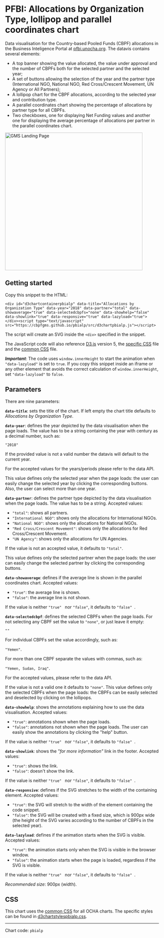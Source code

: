 # PFBI: Allocations by Organization Type, lollipop and parallel coordinates chart

Data visualisation for the Country-based Pooled Funds (CBPF) allocations in the Business Inteligence Portal at [pfbi.unocha.org](https://pfbi.unocha.org). The datavis contains several elements:

- A top banner showing the value allocated, the value under approval and the number of CBPFs both for the selected partner and the selected year;
- A set of buttons allowing the selection of the year and the partner type (International NGO, National NGO, Red Cross/Crescent Movement, UN Agency or All Partners);
- A lollipop chart for the CBPF allocations, according to the selected year and contribution type.
- A parallel coordinates chart showing the percentage of allocations by partner type for all CBPFs.
- Two checkboxes, one for displaying Net Funding values and another one for displaying the average percentage of allocations per partner in the parallel coordinates chart.

<img alt="GMS Landing Page" src="https://cbpfgms.github.io/img/thumbnails/pbialp.png" width="450">

## Getting started

Copy this snippet to the HTML:

```<div id="d3chartcontainerpbialp" data-title="Allocations by Organization Type" data-year="2018" data-partner="total" data-showaverage="true" data-selectedcbpfs="none" data-showhelp="false" data-showlink="true" data-responsive="true" data-lazyload="true"></div><script type="text/javascript" src="https://cbpfgms.github.io/pbialp/src/d3chartpbialp.js"></script>```

The script will create an SVG inside the `<div>` specified in the snippet.

The JavaScript code will also reference [D3.js](https://d3js.org) version 5, the [specific CSS](https://github.com/CBPFGMS/cbpfgms.github.io/raw/master/css/d3chartstylespbialp.css) file and the [common CSS](https://github.com/CBPFGMS/cbpfgms.github.io/raw/master/css/d3chartstyles.css) file.

***Important***: The code uses `window.innerHeight` to start the animation when `"data-lazyload"` is set to `true`. If you copy this snippet inside an iframe or any other element that avoids the correct calculation of `window.innerHeight`, set `"data-lazyload"` to `false`.

## Parameters

There are nine parameters:

**`data-title`**: sets the title of the chart. If left empty the chart title defaults to *Allocations by Organization Type*.

**`data-year`**: defines the year depicted by the data visualisation when the page loads. The value has to be a string containing the year with century as a decimal number, such as:

 `"2018"`

If the provided value is not a valid number the datavis will default to the current year.

For the accepted values for the years/periods please refer to the data API.

This value defines only the selected year when the page loads: the user can easily change the selected year by clicking the corresponding buttons. Also, the user can select more than one year.

**`data-partner`**: defines the partner type depicted by the data visualisation when the page loads. The value has to be a string. Accepted values:

- `"total"`: shows all partners.
- `"International NGO"`: shows only the allocations for International NGOs.
- `"National NGO"`: shows only the allocations for National NGOs.
- `"Red Cross/Crescent Movement"`: shows only the allocations for Red Cross/Crescent Movement.
- `"UN Agency"`: shows only the allocations for UN Agencies.

If the value is not an accepted value, it defaults to `"total"`.

This value defines only the selected partner when the page loads: the user can easily change the selected partner by clicking the corresponding buttons.

**`data-showaverage`**: defines if the average line is shown in the parallel coordinates chart. Accepted values:

- `"true"`: the average line is shown.
- `"false"`: the average line is not shown.  

If the value is neither `"true" ` nor `"false"`, it defaults to `"false" `.

**`data-selectedcbpf`**: defines the selected CBPFs when the page loads. For not selecting any CBPF set the value to `"none"`, or just leave it empty:

`""`

For individual CBPFs set the value accordingly, such as:

`"Yemen"`.

For more than one CBPF separate the values with commas, such as:

`"Yemen, Sudan, Iraq"`.

For the accepted values, please refer to the data API.

If the value is not a valid one it defaults to `"none"`. This value defines only the selected CBPFs when the page loads: the CBPFs can be easily selected and deselected by clicking on the lollipops.

**`data-showhelp`**: shows the annotations explaining how to use the data visualisation. Accepted values:

- `"true"`: annotations shown when the page loads.
- `"false"`: annotations not shown when the page loads. The user can easily show the annotations by clicking the "help" button.

If the value is neither `"true" ` nor `"false"`, it defaults to `"false" `.

**`data-showlink`**: shows the *"for more information"* link in the footer. Accepted values:

- `"true"`: shows the link.
- `"false"`: doesn't show the link.

If the value is neither `"true" ` nor `"false"`, it defaults to `"false" `.

**`data-responsive`**: defines if the SVG stretches to the width of the containing element. Accepted values:

- `"true"`: the SVG will stretch to the width of the element containing the code snippet.
- `"false"`: the SVG will be created with a fixed size, which is 900px wide (the height of the SVG varies according to the number of CBPFs in the selected year).

**`data-lazyload`**: defines if the animation starts when the SVG is visible. Accepted values:

- `"true"`: the animation starts only when the SVG is visible in the browser window.
- `"false"`: the animation starts when the page is loaded, regardless if the SVG is visible.

If the value is neither `"true" ` nor `"false"`, it defaults to `"false" `.

*Recommended size*: 900px (width).


## CSS

This chart uses the [common CSS](https://github.com/CBPFGMS/cbpfgms.github.io/raw/master/css/) for all OCHA charts. The specific styles can be found in [d3chartstylespbialp.css](https://github.com/CBPFGMS/cbpfgms.github.io/blob/master/css/d3chartstylespbialp.css).

---
Chart code: `pbialp`
